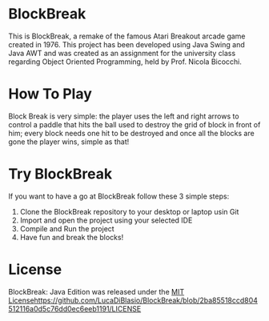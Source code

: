 # BlockBreak
This is BlockBreak, a remake of the famous Atari Breakout arcade game created in 1976.
This project has been developed using Java Swing and Java AWT and was created as an assignment
for the university class regarding Object Oriented Programming, held by Prof. Nicola Bicocchi.

# How To Play
Block Break is very simple: the player uses the left and right arrows to control a paddle that 
hits the ball used to destroy the grid of block in front of him; every block needs one hit to be 
destroyed and once all the blocks are gone the player wins, simple as that!

# Try BlockBreak
If you want to have a go at BlockBreak follow these 3 simple steps:
1) Clone the BlockBreak repository to your desktop or laptop usin Git
2) Import and open the project using your selected IDE
3) Compile and Run the project
4) Have fun and break the blocks!

# License
BlockBreak: Java Edition was released under the [MIT License](https://github.com/LucaDiBlasio/BlockBreak/blob/2ba85518ccd804512116a0d5c76dd0ec6eeb1191/LICENSE)https://github.com/LucaDiBlasio/BlockBreak/blob/2ba85518ccd804512116a0d5c76dd0ec6eeb1191/LICENSE
